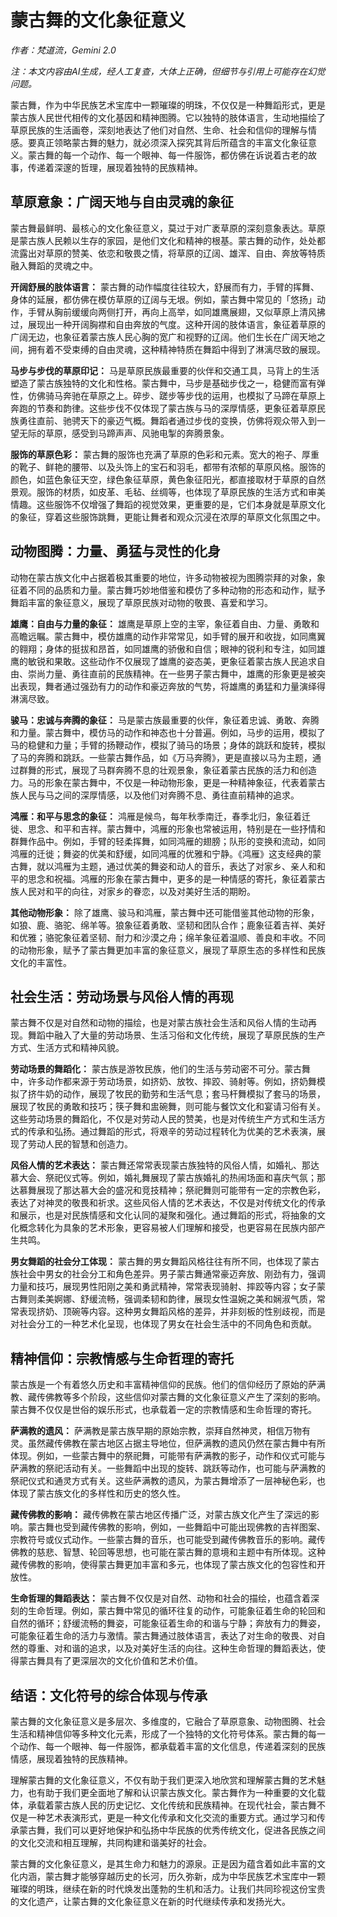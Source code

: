 # 蒙古舞的文化象征意义

*作者：梵道流，Gemini 2.0*

*注：本文内容由AI生成，经人工复查，大体上正确，但细节与引用上可能存在幻觉问题。*

蒙古舞，作为中华民族艺术宝库中一颗璀璨的明珠，不仅仅是一种舞蹈形式，更是蒙古族人民世代相传的文化基因和精神图腾。它以独特的肢体语言，生动地描绘了草原民族的生活画卷，深刻地表达了他们对自然、生命、社会和信仰的理解与情感。要真正领略蒙古舞的魅力，就必须深入探究其背后所蕴含的丰富文化象征意义。蒙古舞的每一个动作、每一个眼神、每一件服饰，都仿佛在诉说着古老的故事，传递着深邃的哲理，展现着独特的民族精神。

## 草原意象：广阔天地与自由灵魂的象征

蒙古舞最鲜明、最核心的文化象征意义，莫过于对广袤草原的深刻意象表达。草原是蒙古族人民赖以生存的家园，是他们文化和精神的根基。蒙古舞的动作，处处都流露出对草原的赞美、依恋和敬畏之情，将草原的辽阔、雄浑、自由、奔放等特质融入舞蹈的灵魂之中。

**开阔舒展的肢体语言：** 蒙古舞的动作幅度往往较大，舒展而有力，手臂的挥舞、身体的延展，都仿佛在模仿草原的辽阔与无垠。例如，蒙古舞中常见的「悠扬」动作，手臂从胸前缓缓向两侧打开，再向上高举，如同雄鹰展翅，又似草原上清风拂过，展现出一种开阔胸襟和自由奔放的气度。这种开阔的肢体语言，象征着草原的广阔无边，也象征着蒙古族人民心胸的宽广和视野的辽阔。他们生长在广阔天地之间，拥有着不受束缚的自由灵魂，这种精神特质在舞蹈中得到了淋漓尽致的展现。

**马步与步伐的草原印记：** 马是草原民族最重要的伙伴和交通工具，马背上的生活塑造了蒙古族独特的文化和性格。蒙古舞中，马步是基础步伐之一，稳健而富有弹性，仿佛骑马奔驰在草原之上。碎步、蹉步等步伐的运用，也模拟了马蹄在草原上奔跑的节奏和韵律。这些步伐不仅体现了蒙古族与马的深厚情感，更象征着草原民族勇往直前、驰骋天下的豪迈气概。舞蹈者通过步伐的变换，仿佛将观众带入到一望无际的草原，感受到马蹄声声、风驰电掣的奔腾景象。

**服饰的草原色彩：** 蒙古舞的服饰也充满了草原的色彩和元素。宽大的袍子、厚重的靴子、鲜艳的腰带、以及头饰上的宝石和羽毛，都带有浓郁的草原风格。服饰的颜色，如蓝色象征天空，绿色象征草原，黄色象征阳光，都直接取材于草原的自然景观。服饰的材质，如皮革、毛毡、丝绸等，也体现了草原民族的生活方式和审美情趣。这些服饰不仅增强了舞蹈的视觉效果，更重要的是，它们本身就是草原文化的象征，穿着这些服饰跳舞，更能让舞者和观众沉浸在浓厚的草原文化氛围之中。

## 动物图腾：力量、勇猛与灵性的化身

动物在蒙古族文化中占据着极其重要的地位，许多动物被视为图腾崇拜的对象，象征着不同的品质和力量。蒙古舞巧妙地借鉴和模仿了多种动物的形态和动作，赋予舞蹈丰富的象征意义，展现了草原民族对动物的敬畏、喜爱和学习。

**雄鹰：自由与力量的象征：** 雄鹰是草原上空的主宰，象征着自由、力量、勇敢和高瞻远瞩。蒙古舞中，模仿雄鹰的动作非常常见，如手臂的展开和收拢，如同鹰翼的翱翔；身体的挺拔和昂首，如同雄鹰的骄傲和自信；眼神的锐利和专注，如同雄鹰的敏锐和果敢。这些动作不仅展现了雄鹰的姿态美，更象征着蒙古族人民追求自由、崇尚力量、勇往直前的民族精神。在一些男子蒙古舞中，雄鹰的形象更是被突出表现，舞者通过强劲有力的动作和豪迈奔放的气势，将雄鹰的勇猛和力量演绎得淋漓尽致。

**骏马：忠诚与奔腾的象征：** 马是蒙古族最重要的伙伴，象征着忠诚、勇敢、奔腾和力量。蒙古舞中，模仿马的动作和神态也十分普遍。例如，马步的运用，模拟了马的稳健和力量；手臂的扬鞭动作，模拟了骑马的场景；身体的跳跃和旋转，模拟了马的奔腾和跳跃。一些蒙古舞作品，如《万马奔腾》，更是直接以马为主题，通过群舞的形式，展现了马群奔腾不息的壮观景象，象征着蒙古民族的活力和创造力。马的形象在蒙古舞中，不仅是一种动物形象，更是一种精神象征，代表着蒙古族人民与马之间的深厚情感，以及他们对奔腾不息、勇往直前精神的追求。

**鸿雁：和平与思念的象征：** 鸿雁是候鸟，每年秋季南迁，春季北归，象征着迁徙、思念、和平和吉祥。蒙古舞中，鸿雁的形象也常被运用，特别是在一些抒情和群舞作品中。例如，手臂的轻柔挥舞，如同鸿雁的翅膀；队形的变换和流动，如同鸿雁的迁徙；舞姿的优美和舒缓，如同鸿雁的优雅和宁静。《鸿雁》这支经典的蒙古舞，就以鸿雁为主题，通过优美的舞姿和动人的音乐，表达了对家乡、亲人和和平的思念和祝福。鸿雁的形象在蒙古舞中，更多的是一种情感的寄托，象征着蒙古族人民对和平的向往，对家乡的眷恋，以及对美好生活的期盼。

**其他动物形象：** 除了雄鹰、骏马和鸿雁，蒙古舞中还可能借鉴其他动物的形象，如狼、鹿、骆驼、绵羊等。狼象征着勇敢、坚韧和团队合作；鹿象征着吉祥、美好和优雅；骆驼象征着坚韧、耐力和沙漠之舟；绵羊象征着温顺、善良和丰收。不同的动物形象，赋予了蒙古舞更加丰富的象征意义，展现了草原生态的多样性和民族文化的丰富性。

## 社会生活：劳动场景与风俗人情的再现

蒙古舞不仅是对自然和动物的描绘，也是对蒙古族社会生活和风俗人情的生动再现。舞蹈中融入了大量的劳动场景、生活习俗和文化传统，展现了草原民族的生产方式、生活方式和精神风貌。

**劳动场景的舞蹈化：** 蒙古族是游牧民族，他们的生活与劳动密不可分。蒙古舞中，许多动作都来源于劳动场景，如挤奶、放牧、摔跤、骑射等。例如，挤奶舞模拟了挤牛奶的动作，展现了牧民的勤劳和生活气息；套马杆舞模拟了套马的场景，展现了牧民的勇敢和技巧；筷子舞和盅碗舞，则可能与餐饮文化和宴请习俗有关。这些劳动场景的舞蹈化，不仅是对劳动人民的赞美，也是对传统生产方式和生活方式的传承和弘扬。通过舞蹈的形式，将艰辛的劳动过程转化为优美的艺术表演，展现了劳动人民的智慧和创造力。

**风俗人情的艺术表达：** 蒙古舞还常常表现蒙古族独特的风俗人情，如婚礼、那达慕大会、祭祀仪式等。例如，婚礼舞展现了蒙古族婚礼的热闹场面和喜庆气氛；那达慕舞展现了那达慕大会的盛况和竞技精神；祭祀舞则可能带有一定的宗教色彩，表达了对神灵的敬畏和祈求。这些风俗人情的艺术表达，不仅是对传统文化的传承和展示，也是对民族情感和文化认同的凝聚和强化。通过舞蹈的形式，将抽象的文化概念转化为具象的艺术形象，更容易被人们理解和接受，也更容易在民族内部产生共鸣。

**男女舞蹈的社会分工体现：** 蒙古舞的男女舞蹈风格往往有所不同，也体现了蒙古族社会中男女的社会分工和角色差异。男子蒙古舞通常豪迈奔放、刚劲有力，强调力量和技巧，展现男性阳刚之美和勇武精神，常常表现骑射、摔跤等内容；女子蒙古舞则柔美婀娜、舒缓流畅，强调柔韧和韵律，展现女性温婉之美和娴淑气质，常常表现挤奶、顶碗等内容。这种男女舞蹈风格的差异，并非刻板的性别歧视，而是对社会分工的一种艺术化呈现，也体现了男女在社会生活中的不同角色和贡献。

## 精神信仰：宗教情感与生命哲理的寄托

蒙古族是一个有着悠久历史和丰富精神信仰的民族。他们的信仰经历了原始的萨满教、藏传佛教等多个阶段，这些信仰对蒙古舞的文化象征意义产生了深刻的影响。蒙古舞不仅仅是世俗的娱乐形式，也承载着一定的宗教情感和生命哲理的寄托。

**萨满教的遗风：** 萨满教是蒙古族早期的原始宗教，崇拜自然神灵，相信万物有灵。虽然藏传佛教在蒙古地区占据主导地位，但萨满教的遗风仍然在蒙古舞中有所体现。例如，一些蒙古舞中的祭祀舞，可能带有萨满教的影子，动作和仪式可能与萨满教的祭祀活动有关。一些舞蹈中出现的旋转、跳跃等动作，也可能与萨满教的祭祀仪式和通灵方式有关。这些萨满教的遗风，为蒙古舞增添了一层神秘色彩，也体现了蒙古族文化的多样性和历史的悠久性。

**藏传佛教的影响：** 藏传佛教在蒙古地区传播广泛，对蒙古族文化产生了深远的影响。蒙古舞也受到藏传佛教的影响，例如，一些舞蹈中可能出现佛教的吉祥图案、宗教符号或仪式动作。一些蒙古舞的音乐，也可能受到藏传佛教音乐的影响。藏传佛教的慈悲、智慧、轮回等思想，也可能在蒙古舞的意境和主题中有所体现。这种藏传佛教的影响，使得蒙古舞更加丰富和多元，也体现了蒙古族文化的包容性和开放性。

**生命哲理的舞蹈表达：** 蒙古舞不仅仅是对自然、动物和社会的描绘，也蕴含着深刻的生命哲理。例如，蒙古舞中常见的循环往复的动作，可能象征着生命的轮回和自然的循环；舒缓流畅的舞姿，可能象征着生命的和谐与宁静；奔放有力的舞姿，可能象征着生命的活力与激情。蒙古舞通过肢体语言，表达了对生命的敬畏、对自然的尊重、对和谐的追求，以及对美好生活的向往。这种生命哲理的舞蹈表达，使得蒙古舞具有了更深层次的文化价值和艺术价值。

## 结语：文化符号的综合体现与传承

蒙古舞的文化象征意义是多层次、多维度的，它融合了草原意象、动物图腾、社会生活和精神信仰等多种文化元素，形成了一个独特的文化符号体系。蒙古舞的每一个动作、每一个眼神、每一件服饰，都承载着丰富的文化信息，传递着深刻的民族情感，展现着独特的民族精神。

理解蒙古舞的文化象征意义，不仅有助于我们更深入地欣赏和理解蒙古舞的艺术魅力，也有助于我们更全面地了解和认识蒙古族文化。蒙古舞作为一种重要的文化载体，承载着蒙古族人民的历史记忆、文化传统和民族精神。在现代社会，蒙古舞不仅是一种艺术表演形式，更是一种文化传承和文化交流的重要方式。通过学习和传承蒙古舞，我们可以更好地保护和弘扬中华民族的优秀传统文化，促进各民族之间的文化交流和相互理解，共同构建和谐美好的社会。

蒙古舞的文化象征意义，是其生命力和魅力的源泉。正是因为蕴含着如此丰富的文化内涵，蒙古舞才能够穿越历史的长河，历久弥新，成为中华民族艺术宝库中一颗璀璨的明珠，继续在新的时代焕发出蓬勃的生机和活力。让我们共同珍视这份宝贵的文化遗产，让蒙古舞的文化象征意义在新的时代继续传承和发扬光大。